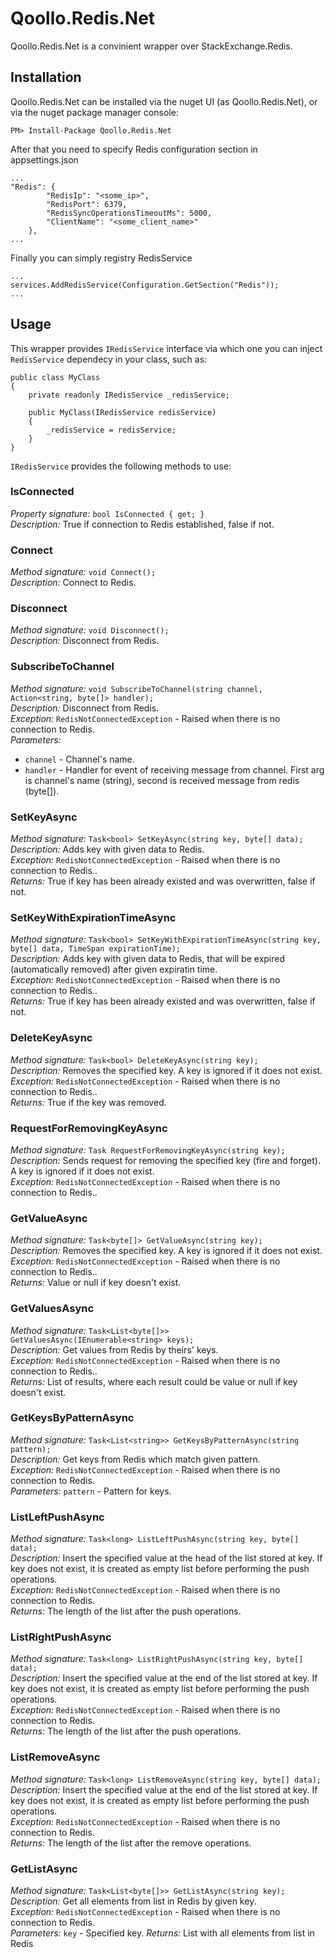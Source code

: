 # Qoollo.Redis.Net

Qoollo.Redis.Net is a convinient wrapper over StackExchange.Redis.

## Installation
Qoollo.Redis.Net can be installed via the nuget UI (as Qoollo.Redis.Net), or via the nuget package manager console:
```
PM> Install-Package Qoollo.Redis.Net
```
After that you need to specify Redis configuration section in appsettings.json
```
...
"Redis": {
        "RedisIp": "<some_ip>",
        "RedisPort": 6379,
        "RedisSyncOperationsTimeoutMs": 5000,
        "ClientName": "<some_client_name>"
    },
...
```
Finally you can simply registry RedisService
```
...
services.AddRedisService(Configuration.GetSection("Redis"));
...
```

## Usage

This wrapper provides `IRedisService` interface via which one you can inject `RedisService` dependecy in your class, such as:
```
public class MyClass
{
    private readonly IRedisService _redisService;
  
    public MyClass(IRedisService redisService)
    {
        _redisService = redisService;
    }
}
```
`IRedisService` provides the following methods to use:

### IsConnected
*Property signature:* `bool IsConnected { get; }`  
*Description:* True if connection to Redis established, false if not.   

### Connect
*Method signature:* `void Connect();`  
*Description:* Connect to Redis.   

### Disconnect
*Method signature:* `void Disconnect();`  
*Description:* Disconnect from Redis.  

### SubscribeToChannel
*Method signature:* `void SubscribeToChannel(string channel, Action<string, byte[]> handler);`  
*Description:* Disconnect from Redis.  
*Exception:* `RedisNotConnectedException` - Raised when there is no connection to Redis.  
*Parameters:*  
* `channel` - Channel's name.
* `handler` - Handler for event of receiving message from channel. First arg is channel's name (string), second is received message from redis (byte[]).

### SetKeyAsync
*Method signature:* `Task<bool> SetKeyAsync(string key, byte[] data);`  
*Description:* Adds key with given data to Redis.  
*Exception:* `RedisNotConnectedException` - Raised when there is no connection to Redis..  
*Returns:* True if key has been already existed and was overwritten, false if not.

### SetKeyWithExpirationTimeAsync
*Method signature:* `Task<bool> SetKeyWithExpirationTimeAsync(string key, byte[] data, TimeSpan expirationTime);`  
*Description:* Adds key with given data to Redis, that will be expired (automatically removed) after given expiratin time.  
*Exception:* `RedisNotConnectedException` - Raised when there is no connection to Redis..  
*Returns:* True if key has been already existed and was overwritten, false if not.

### DeleteKeyAsync
*Method signature:* `Task<bool> DeleteKeyAsync(string key);`  
*Description:* Removes the specified key. A key is ignored if it does not exist.  
*Exception:* `RedisNotConnectedException` - Raised when there is no connection to Redis..  
*Returns:* True if the key was removed.

### RequestForRemovingKeyAsync
*Method signature:* `Task RequestForRemovingKeyAsync(string key);`  
*Description:* Sends request for removing the specified key (fire and forget). A key is ignored if it does not exist.  
*Exception:* `RedisNotConnectedException` - Raised when there is no connection to Redis..  

### GetValueAsync
*Method signature:* `Task<byte[]> GetValueAsync(string key);`  
*Description:* Removes the specified key. A key is ignored if it does not exist.  
*Exception:* `RedisNotConnectedException` - Raised when there is no connection to Redis..  
*Returns:* Value or null if key doesn't exist.

### GetValuesAsync
*Method signature:* `Task<List<byte[]>> GetValuesAsync(IEnumerable<string> keys);`  
*Description:* Get values from Redis by theirs' keys.  
*Exception:* `RedisNotConnectedException` - Raised when there is no connection to Redis..  
*Returns:* List of results, where each result could be value or null if key doesn't exist.

### GetKeysByPatternAsync
*Method signature:* `Task<List<string>> GetKeysByPatternAsync(string pattern);`  
*Description:* Get keys from Redis which match given pattern.  
*Exception:* `RedisNotConnectedException` - Raised when there is no connection to Redis.  
*Parameters:* `pattern` - Pattern for keys.  

### ListLeftPushAsync
*Method signature:* `Task<long> ListLeftPushAsync(string key, byte[] data);`  
*Description:* Insert the specified value at the head of the list stored at key. If key does not exist, it is created as empty list before performing the push operations.  
*Exception:* `RedisNotConnectedException` - Raised when there is no connection to Redis.  
*Returns:* The length of the list after the push operations.

### ListRightPushAsync
*Method signature:* `Task<long> ListRightPushAsync(string key, byte[] data);`  
*Description:* Insert the specified value at the end of the list stored at key. If key does not exist, it is created as empty list before performing the push operations.  
*Exception:* `RedisNotConnectedException` - Raised when there is no connection to Redis.  
*Returns:* The length of the list after the push operations.

### ListRemoveAsync
*Method signature:* `Task<long> ListRemoveAsync(string key, byte[] data);`  
*Description:* Insert the specified value at the end of the list stored at key. If key does not exist, it is created as empty list before performing the push operations.  
*Exception:* `RedisNotConnectedException` - Raised when there is no connection to Redis.  
*Returns:* The length of the list after the remove operations.

### GetListAsync
*Method signature:* `Task<List<byte[]>> GetListAsync(string key);`  
*Description:* Get all elements from list in Redis by given key.  
*Exception:* `RedisNotConnectedException` - Raised when there is no connection to Redis.  
*Parameters:* `key` - Specified key.
*Returns:* List with all elements from list in Redis
